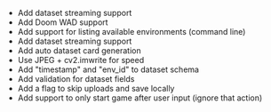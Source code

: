 - Add dataset streaming support
- Add Doom WAD support
- Add support for listing available environments (command line)
- Add dataset streaming support
- Add auto dataset card generation
- Use JPEG + cv2.imwrite for speed
- Add "timestamp" and "env_id" to dataset schema
- Add validation for dataset fields
- Add a flag to skip uploads and save locally
- Add support to only start game after user input (ignore that action)
